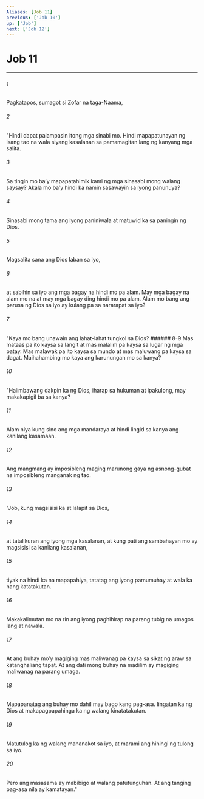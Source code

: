 ```yaml
---
Aliases: [Job 11]
previous: ['Job 10']
up: ['Job']
next: ['Job 12']
---
```

# Job 11

***






















###### 1 










Pagkatapos, sumagot si Zofar na taga-Naama, 





















###### 2 










"Hindi dapat palampasin itong mga sinabi mo. Hindi mapapatunayan ng isang tao na wala siyang kasalanan sa pamamagitan lang ng kanyang mga salita. 





















###### 3 










Sa tingin mo baʼy mapapatahimik kami ng mga sinasabi mong walang saysay? Akala mo baʼy hindi ka namin sasawayin sa iyong panunuya? 





















###### 4 










Sinasabi mong tama ang iyong paniniwala at matuwid ka sa paningin ng Dios. 





















###### 5 










Magsalita sana ang Dios laban sa iyo, 





















###### 6 










at sabihin sa iyo ang mga bagay na hindi mo pa alam. May mga bagay na alam mo na at may mga bagay ding hindi mo pa alam. Alam mo bang ang parusa ng Dios sa iyo ay kulang pa sa nararapat sa iyo? 





















###### 7 










"Kaya mo bang unawain ang lahat-lahat tungkol sa Dios? ###### 8-9 Mas mataas pa ito kaysa sa langit at mas malalim pa kaysa sa lugar ng mga patay. Mas malawak pa ito kaysa sa mundo at mas maluwang pa kaysa sa dagat. Maihahambing mo kaya ang karunungan mo sa kanya? 





















###### 10 










"Halimbawang dakpin ka ng Dios, iharap sa hukuman at ipakulong, may makakapigil ba sa kanya? 





















###### 11 










Alam niya kung sino ang mga mandaraya at hindi lingid sa kanya ang kanilang kasamaan. 





















###### 12 










Ang mangmang ay imposibleng maging marunong gaya ng asnong-gubat na imposibleng manganak ng tao. 





















###### 13 










"Job, kung magsisisi ka at lalapit sa Dios, 





















###### 14 










at tatalikuran ang iyong mga kasalanan, at kung pati ang sambahayan mo ay magsisisi sa kanilang kasalanan, 





















###### 15 










tiyak na hindi ka na mapapahiya, tatatag ang iyong pamumuhay at wala ka nang katatakutan. 





















###### 16 










Makakalimutan mo na rin ang iyong paghihirap na parang tubig na umagos lang at nawala. 





















###### 17 










At ang buhay moʼy magiging mas maliwanag pa kaysa sa sikat ng araw sa katanghaliang tapat. At ang dati mong buhay na madilim ay magiging maliwanag na parang umaga. 





















###### 18 










Mapapanatag ang buhay mo dahil may bago kang pag-asa. Iingatan ka ng Dios at makapagpapahinga ka ng walang kinatatakutan. 





















###### 19 










Matutulog ka ng walang mananakot sa iyo, at marami ang hihingi ng tulong sa iyo. 





















###### 20 










Pero ang masasama ay mabibigo at walang patutunguhan. At ang tanging pag-asa nila ay kamatayan."
